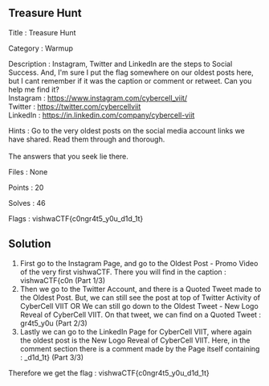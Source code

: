 ## Treasure Hunt

Title : Treasure Hunt

Category : Warmup

Description : Instagram, Twitter and LinkedIn are the steps to Social Success.
And, I'm sure I put the flag somewhere on our oldest posts here, but I cant remember if it was the caption or comment or retweet. Can you help me find it? </br>
Instagram : https://www.instagram.com/cybercell_viit/ </br>
Twitter   : https://twitter.com/cybercellviit </br>
LinkedIn  : https://in.linkedin.com/company/cybercell-viit

Hints : Go to the very oldest posts on the social media account links we have shared. Read them through and thorough. 
</br></br>
The answers that you seek lie there.

Files : None

Points : 20

Solves : 46

Flags : vishwaCTF{c0ngr4t5_y0u_d1d_1t}

## Solution

1. First go to the Instagram Page, and go to the Oldest Post - Promo Video of the very first vishwaCTF.
   There you will find in the caption : vishwaCTF{c0n     (Part 1/3)
2. Then we go to the Twitter Account, and there is a Quoted Tweet made to the Oldest Post. 
   But, we can still see the post at top of Twitter Activity of CyberCell VIIT OR We can still go down to the Oldest Tweet - New Logo Reveal of CyberCell VIIT.
   On that tweet, we can find on a Quoted Tweet : gr4t5_y0u    (Part 2/3)
3. Lastly we can go to the LinkedIn Page for CyberCell VIIT, where again the oldest post is the New Logo Reveal of CyberCell VIIT.
   Here, in the comment section there is a comment made by the Page itself containing : _d1d_1t}    (Part 3/3)

Therefore we get the flag : vishwaCTF{c0ngr4t5_y0u_d1d_1t}